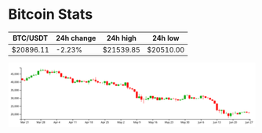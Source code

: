 # Bitcoin Stats

BTC/USDT|24h change|24h high|24h low|
|---|---|---|---|
|$20896.11|-2.23%|$21539.85|$20510.00|

<img src="./chart.svg">
